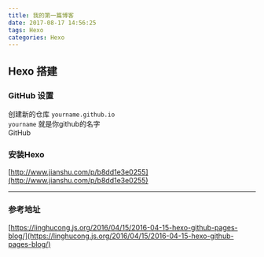 ```yaml
---
title: 我的第一篇博客
date: 2017-08-17 14:56:25
tags: Hexo
categories: Hexo
---
```

## Hexo 搭建
### GitHub 设置
   创建新的仓库  `yourname.github.io`  
   `yourname` 就是你github的名字  
   GitHub 
### 安装Hexo
   [http://www.jianshu.com/p/b8dd1e3e0255](http://www.jianshu.com/p/b8dd1e3e0255)

--- 


### 参考地址
   [https://linghucong.js.org/2016/04/15/2016-04-15-hexo-github-pages-blog/](https://linghucong.js.org/2016/04/15/2016-04-15-hexo-github-pages-blog/)
